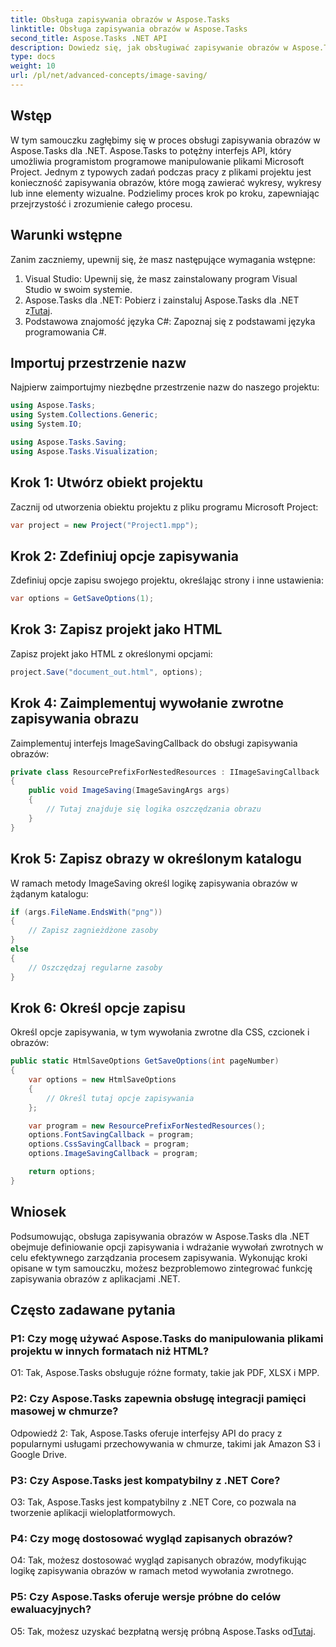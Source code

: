 ```yaml
---
title: Obsługa zapisywania obrazów w Aspose.Tasks
linktitle: Obsługa zapisywania obrazów w Aspose.Tasks
second_title: Aspose.Tasks .NET API
description: Dowiedz się, jak obsługiwać zapisywanie obrazów w Aspose.Tasks dla .NET, korzystając ze wskazówek krok po kroku. Bezproblemowo integruj funkcję zapisywania obrazów z aplikacjami .NET.
type: docs
weight: 10
url: /pl/net/advanced-concepts/image-saving/
---
```

## Wstęp

W tym samouczku zagłębimy się w proces obsługi zapisywania obrazów w Aspose.Tasks dla .NET. Aspose.Tasks to potężny interfejs API, który umożliwia programistom programowe manipulowanie plikami Microsoft Project. Jednym z typowych zadań podczas pracy z plikami projektu jest konieczność zapisywania obrazów, które mogą zawierać wykresy, wykresy lub inne elementy wizualne. Podzielimy proces krok po kroku, zapewniając przejrzystość i zrozumienie całego procesu.

## Warunki wstępne

Zanim zaczniemy, upewnij się, że masz następujące wymagania wstępne:

1. Visual Studio: Upewnij się, że masz zainstalowany program Visual Studio w swoim systemie.
2.  Aspose.Tasks dla .NET: Pobierz i zainstaluj Aspose.Tasks dla .NET z[Tutaj](https://releases.aspose.com/tasks/net/).
3. Podstawowa znajomość języka C#: Zapoznaj się z podstawami języka programowania C#.

## Importuj przestrzenie nazw

Najpierw zaimportujmy niezbędne przestrzenie nazw do naszego projektu:

```csharp
using Aspose.Tasks;
using System.Collections.Generic;
using System.IO;

using Aspose.Tasks.Saving;
using Aspose.Tasks.Visualization;
```

## Krok 1: Utwórz obiekt projektu

Zacznij od utworzenia obiektu projektu z pliku programu Microsoft Project:

```csharp
var project = new Project("Project1.mpp");
```

## Krok 2: Zdefiniuj opcje zapisywania

Zdefiniuj opcje zapisu swojego projektu, określając strony i inne ustawienia:

```csharp
var options = GetSaveOptions(1);
```

## Krok 3: Zapisz projekt jako HTML

Zapisz projekt jako HTML z określonymi opcjami:

```csharp
project.Save("document_out.html", options);
```

## Krok 4: Zaimplementuj wywołanie zwrotne zapisywania obrazu

Zaimplementuj interfejs ImageSavingCallback do obsługi zapisywania obrazów:

```csharp
private class ResourcePrefixForNestedResources : IImageSavingCallback
{
    public void ImageSaving(ImageSavingArgs args)
    {
        // Tutaj znajduje się logika oszczędzania obrazu
    }
}
```

## Krok 5: Zapisz obrazy w określonym katalogu

W ramach metody ImageSaving określ logikę zapisywania obrazów w żądanym katalogu:

```csharp
if (args.FileName.EndsWith("png"))
{
    // Zapisz zagnieżdżone zasoby
}
else
{
    // Oszczędzaj regularne zasoby
}
```

## Krok 6: Określ opcje zapisu

Określ opcje zapisywania, w tym wywołania zwrotne dla CSS, czcionek i obrazów:

```csharp
public static HtmlSaveOptions GetSaveOptions(int pageNumber)
{
    var options = new HtmlSaveOptions
    {
        // Określ tutaj opcje zapisywania
    };

    var program = new ResourcePrefixForNestedResources();
    options.FontSavingCallback = program;
    options.CssSavingCallback = program;
    options.ImageSavingCallback = program;

    return options;
}
```

## Wniosek

Podsumowując, obsługa zapisywania obrazów w Aspose.Tasks dla .NET obejmuje definiowanie opcji zapisywania i wdrażanie wywołań zwrotnych w celu efektywnego zarządzania procesem zapisywania. Wykonując kroki opisane w tym samouczku, możesz bezproblemowo zintegrować funkcję zapisywania obrazów z aplikacjami .NET.

## Często zadawane pytania

### P1: Czy mogę używać Aspose.Tasks do manipulowania plikami projektu w innych formatach niż HTML?

O1: Tak, Aspose.Tasks obsługuje różne formaty, takie jak PDF, XLSX i MPP.

### P2: Czy Aspose.Tasks zapewnia obsługę integracji pamięci masowej w chmurze?

Odpowiedź 2: Tak, Aspose.Tasks oferuje interfejsy API do pracy z popularnymi usługami przechowywania w chmurze, takimi jak Amazon S3 i Google Drive.

### P3: Czy Aspose.Tasks jest kompatybilny z .NET Core?

O3: Tak, Aspose.Tasks jest kompatybilny z .NET Core, co pozwala na tworzenie aplikacji wieloplatformowych.

### P4: Czy mogę dostosować wygląd zapisanych obrazów?

O4: Tak, możesz dostosować wygląd zapisanych obrazów, modyfikując logikę zapisywania obrazów w ramach metod wywołania zwrotnego.

### P5: Czy Aspose.Tasks oferuje wersje próbne do celów ewaluacyjnych?

 O5: Tak, możesz uzyskać bezpłatną wersję próbną Aspose.Tasks od[Tutaj](https://releases.aspose.com/).